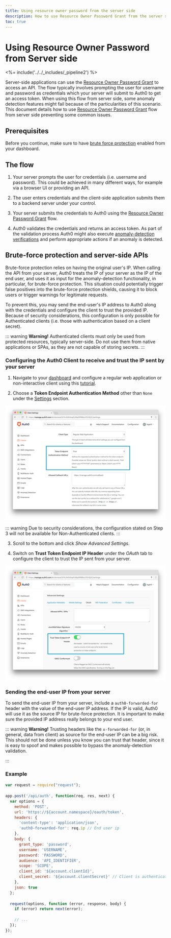 ```yaml
---
title: Using resource owner password from the server side
description: How to use Resource Owner Password Grant from the server side together with anomaly detection.
toc: true
---
```


# Using Resource Owner Password from Server side

<%= include('../../_includes/_pipeline2') %>

Server-side applications can use the [Resource Owner Password Grant](/api-auth/grant/password) to access an API. The flow typically involves prompting the user for username and password as credentials which your server will submit to Auth0 to get an access token. When using this flow from server side, some anomaly detection features might fail because of the particularities of this scenario. This document details how to use [Resource Owner Password Grant](/api-auth/grant/password) flow from server side preventing some common issues.

## Prerequisites

Before you continue, make sure to have [brute force protection](/anomaly-detection#brute-force-protection) enabled from your dashboard.

## The flow

1. Your server prompts the user for credentials (i.e. username and password). This could be achieved in many different ways, for example via a browser UI or providing an API.

2. The user enters credentials and the client-side application submits them to a backend server under your control.

3. Your server submits the credentials to Auth0 using the [Resource Owner Password Grant](/api-auth/grant/password) flow.

4. Auth0 validates the credentials and returns an access token. As part of the validation process Auth0 might also execute [anomaly-detection verifications](/anomaly-detection) and perform appropriate actions if an anomaly is detected.

## Brute-force protection and server-side APIs

Brute-force protection relies on having the original user's IP. When calling the API from your server, Auth0 treats the IP of your server as the IP of the end user, and uses it as input for the anomaly-detection functionality, in particular, for brute-force protection. This situation could potentially trigger false positives into the brute-force protection shields, causing it to block users or trigger warnings for legitimate requests.

To prevent this, you may send the end-user's IP address to Auth0 along with the credentials and configure the client to trust the provided IP. Because of security considerations, this configuration is only possible for Authenticated clients (i.e. those with authentication based on a client secret).

::: warning
<strong>Warning!</strong> Authenticated clients must only be used from protected resources, typically server-side. Do not use them from native applications or SPAs, as they are not capable of storing secrets.
:::


### Configuring the Auth0 Client to receive and trust the IP sent by your server

1. Navigate to your [dashboard](${manage_url}) and configure a regular web application or non-interactive client using this [tutorial](/clients#how-to-configure-a-client).

2. Choose a __Token Endpoint Authentication Method__ other than `None` under the [Settings](/clients#client-settings) section.

![Token Endpoint Authentication Method](/media/articles/api-auth/client-auth-method.png)

::: warning
Due to security considerations, the configuration stated on Step 3 will not be available for Non-Authenticated clients.
:::

3. Scroll to the bottom and click _Show Advanced Settings_.

4. Switch on __Trust Token Endpoint IP Header__ under the _OAuth_ tab to configure the client to trust the IP sent from your server.

![Enabling Auth0-Forwarded-For](/media/articles/api-auth/enabling-auth0-forwarded-for.png)

### Sending the end-user IP from your server

To send the end-user IP from your server, include a `auth0-forwarded-for` header with the value of the end-user IP address. If the IP is valid, Auth0 will use it as the source IP for brute-force protection. It is important to make sure the provided IP address really belongs to your end user.

::: warning
<strong>Warning!</strong> Trusting headers like the <code>x-forwarded-for</code> (or, in general, data from client) as source for the end-user IP can be a big risk. This should not be done unless you know you can trust that header, since it is easy to spoof and makes possible to bypass the anomaly-detection validation.
</div>
:::

### Example

```javascript
var request = require("request");

app.post('/api/auth', function(req, res, next) {
  var options = {
    method: 'POST',
    url: 'https://${account.namespace}/oauth/token',
    headers: {
      'content-type': 'application/json',
      'auth0-forwarded-for': req.ip // End user ip
    },
    body: {
      grant_type: 'password',
      username: 'USERNAME',
      password: 'PASSWORD',
      audience: 'API_IDENTIFIER',
      scope: 'SCOPE',
      client_id: '${account.clientId}',
      client_secret: '${account.clientSecret}' // Client is authenticated
    },
    json: true
  };

  request(options, function (error, response, body) {
    if (error) return next(error);

    // ...
  });
});
```
